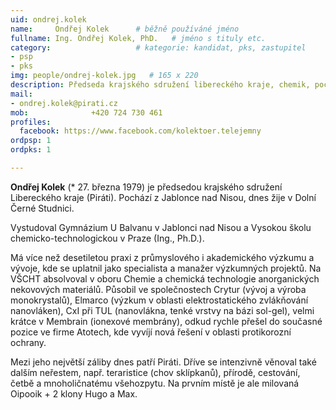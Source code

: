 ```yaml
---
uid: ondrej.kolek
name:     Ondřej Kolek  	# běžně používáné jméno
fullname: Ing. Ondřej Kolek, PhD.  	# jméno s tituly etc.
category:                 	# kategorie: kandidat, pks, zastupitel
- psp
- pks
img: people/ondrej-kolek.jpg   # 165 x 220
description: Předseda krajského sdružení libereckého kraje, chemik, pochází z Jablonce nad Nisou, dnes žije v Dolní Černé Studnici.            	# kratký popis, max 160 znaků
mail:
- ondrej.kolek@pirati.cz
mob:			  +420 724 730 461
profiles:
  facebook: https://www.facebook.com/kolektoer.telejemny
ordpsp: 1
ordpks: 1

---
```


**Ondřej Kolek** (* 27. března 1979) je předsedou krajského sdružení Libereckého kraje (Piráti). Pochází z Jablonce nad Nisou, dnes žije v Dolní Černé Studnici.

Vystudoval Gymnázium U Balvanu v Jablonci nad Nisou a Vysokou školu chemicko-technologickou v Praze (Ing., Ph.D.).

Má více než desetiletou praxi z průmyslového i akademického výzkumu a vývoje, kde se uplatnil jako specialista a manažer výzkumných projektů. Na VŠCHT absolvoval v oboru Chemie a chemická technologie anorganických nekovových materiálů. Působil ve společnostech Crytur (vývoj a výroba monokrystalů), Elmarco (výzkum v oblasti elektrostatického zvlákňování nanovláken), CxI při TUL (nanovlákna, tenké vrstvy na bázi sol-gel), velmi krátce v Membrain (ionexové membrány), odkud rychle přešel do současné pozice ve firme Atotech, kde vyvíjí nová řešení v oblasti protikorozní ochrany.

Mezi jeho největší záliby dnes patří Piráti. Dříve se intenzivně věnoval také dalším neřestem, např. teraristice (chov sklípkanů), přírodě, cestování, četbě a mnoholičnatému všehozpytu. Na prvním místě je ale milovaná Oipooik + 2 klony Hugo a Max.
